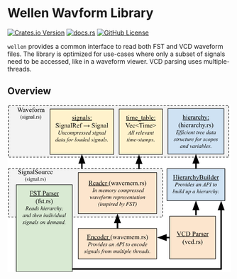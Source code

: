 # Wellen Wavform Library

[![Crates.io Version](https://img.shields.io/crates/v/wellen)](https://crates.io/crates/wellen)
[![docs.rs](https://img.shields.io/docsrs/wellen)](https://docs.rs/wellen)
[![GitHub License](https://img.shields.io/github/license/ekiwi/wellen)](LICENSE)

`wellen` provides a common interface to read both FST and VCD waveform files.
The library is optimized for use-cases where only a subset of signals need to
be accessed, like in a waveform viewer.
VCD parsing uses multiple-threads.

## Overview

![Overview of wellen components](./wellen_overview.svg)
